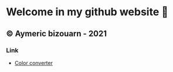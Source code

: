 # Welcome in my github website 🎉
## © Aymeric bizouarn - 2021
### Link
- [Color converter](https://bizouarn.github.io/Color-converter-GUI/)
